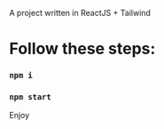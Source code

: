 A project written in ReactJS + Tailwind

# Follow these steps:

### `npm i`

### `npm start`


Enjoy
